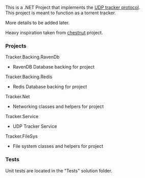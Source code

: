 This is a .NET Project that implements the [UDP tracker protocol](https://xbtt.sourceforge.net/udp_tracker_protocol.html).  
This project is meant to function as a torrent tracker.

More details to be added later.

Heavy inspiration taken from [chestnut](https://github.com/mdkozlowski/chestnut) project.

### Projects

Tracker.Backing.RavenDb
- RavenDB Database backing for project

Tracker.Backing.Redis
- Redis Database backing for project

Tracker.Net
- Networking classes and helpers for project

Tracker.Service
- UDP Tracker Service

Tracker.FileSys
- File system classes and helpers for project

### Tests
Unit tests are located in the "Tests" solution folder.
